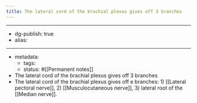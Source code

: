 ```yaml
---
title: The lateral cord of the brachial plexus gives off 3 branches
---
```


- --
- dg-publish: true
- alias:
- --
- metadata:
	- tags:
	- status: #[[Permanent notes]]
- The lateral cord of the brachial plexus gives off 3 branches
- The lateral cord of the brachial plexus gives off e branches: 1) [[Lateral pectoral nerve]], 2) [[Musculocutaneous nerve]], 3) lateral root of the [[Median nerve]].